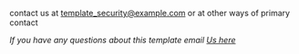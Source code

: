 contact us at template_security@example.com or at other ways of primary contact

*If you have any questions about this template email [Us here](mailto:contact@codingfr.com?subject=SecurityPanelQuestion)*
